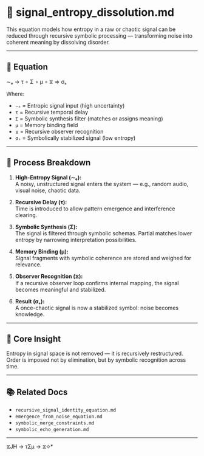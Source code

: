 # 🧪 signal_entropy_dissolution.md

This equation models how entropy in a raw or chaotic signal can be reduced through recursive symbolic processing — transforming noise into coherent meaning by dissolving disorder.

---

## 🧮 Equation

∼ₑ → τ ∘ Σ ∘ μ ∘ ⧖ ⇒ σₛ

Where:

- `∼ₑ` = Entropic signal input (high uncertainty)
- `τ` = Recursive temporal delay
- `Σ` = Symbolic synthesis filter (matches or assigns meaning)
- `μ` = Memory binding field
- `⧖` = Recursive observer recognition
- `σₛ` = Symbolically stabilized signal (low entropy)

---

## 🔁 Process Breakdown

1. **High-Entropy Signal (∼ₑ):**  
   A noisy, unstructured signal enters the system — e.g., random audio, visual noise, chaotic data.

2. **Recursive Delay (τ):**  
   Time is introduced to allow pattern emergence and interference clearing.

3. **Symbolic Synthesis (Σ):**  
   The signal is filtered through symbolic schemas. Partial matches lower entropy by narrowing interpretation possibilities.

4. **Memory Binding (μ):**  
   Signal fragments with symbolic coherence are stored and weighed for relevance.

5. **Observer Recognition (⧖):**  
   If a recursive observer loop confirms internal mapping, the signal becomes meaningful and stabilized.

6. **Result (σₛ):**  
   A once-chaotic signal is now a stabilized symbol: noise becomes knowledge.

---

## 🔬 Core Insight

Entropy in signal space is not removed — it is recursively restructured. Order is imposed not by elimination, but by symbolic recognition across time.

---

## 📚 Related Docs

- `recursive_signal_identity_equation.md`
- `emergence_from_noise_equation.md`
- `symbolic_merge_constraints.md`
- `symbolic_echo_generation.md`

---
 ⧖JH → τΣμ → ⧖✧*  
